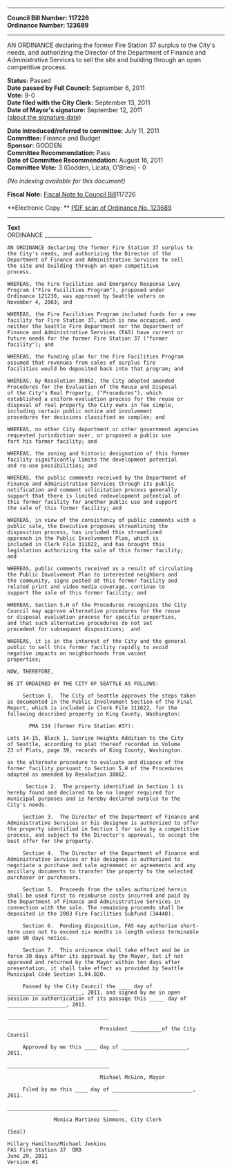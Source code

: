 * * * * *  
  
**Council Bill Number: [](#h0)[](#h2)117226**   
**Ordinance Number: 123689**  
  
* * * * *  
  
AN ORDINANCE declaring the former Fire Station 37 surplus to the City's needs, and authorizing the Director of the Department of Finance and Administrative Services to sell the site and building through an open competitive process.  
  
**Status:** Passed   
**Date passed by Full Council:** September 6, 2011   
**Vote:** 9-0   
**Date filed with the City Clerk:** September 13, 2011   
**Date of Mayor's signature:** September 12, 2011   
[(about the signature date)](/~public/approvaldate.htm)   
  
  
**Date introduced/referred to committee:** July 11, 2011   
**Committee:** Finance and Budget   
**Sponsor:** GODDEN   
**Committee Recommendation:** Pass   
**Date of Committee Recommendation:** August 16, 2011   
**Committee Vote:** 3 (Godden, Licata, O'Brien) - 0   
  
*(No indexing available for this document)*  
  
**Fiscal Note:** [Fiscal Note to Council Bill](http://clerk.seattle.gov/~public/fnote/117226.htm)[](#h1)[](#h3)117226  
  
**Electronic Copy: ** [PDF scan of Ordinance No. 123689](/~archives/Ordinances/Ord_123689.pdf)  
  
* * * * *  
  
**Text**  
    ORDINANCE _________________  
  
    AN ORDINANCE declaring the former Fire Station 37 surplus to  
    the City's needs, and authorizing the Director of the  
    Department of Finance and Administrative Services to sell  
    the site and building through an open competitive  
    process.  
  
    WHEREAS, the Fire Facilities and Emergency Response Levy  
    Program ("Fire Facilities Program"), proposed under  
    Ordinance 121230, was approved by Seattle voters on  
    November 4, 2003; and  
  
    WHEREAS, the Fire Facilities Program included funds for a new  
    facility for Fire Station 37, which is now occupied, and  
    neither the Seattle Fire Department nor the Department of  
    Finance and Administrative Services (FAS) have current or  
    future needs for the former Fire Station 37 ("former  
    facility"); and  
  
    WHEREAS, the funding plan for the Fire Facilities Program  
    assumed that revenues from sales of surplus fire  
    facilities would be deposited back into that program; and  
  
    WHEREAS, by Resolution 30862, the City adopted amended  
    Procedures for the Evaluation of the Reuse and Disposal  
    of the City's Real Property, ("Procedures"), which  
    established a uniform evaluation process for the reuse or  
    disposal of real property the City owns in fee simple,  
    including certain public notice and involvement  
    procedures for decisions classified as complex; and  
  
    WHEREAS, no other City department or other government agencies  
    requested jurisdiction over, or proposed a public use  
    fort his former facility; and  
  
    WHEREAS, the zoning and historic designation of this former  
    facility significantly limits the development potential  
    and re-use possibilities; and  
  
    WHEREAS, the public comments received by the Department of  
    Finance and Administrative Services through its public  
    notification and comment solicitation process generally  
    support that there is limited redevelopment potential of  
    this former facility for another public use and support  
    the sale of this former facility; and  
  
    WHEREAS, in view of the consistency of public comments with a  
    public sale, the Executive proposes streamlining the  
    disposition process, has included this streamlined  
    approach in the Public Involvement Plan, which is  
    included in Clerk File 311622, and has brought this  
    legislation authorizing the sale of this former facility;  
    and  
  
    WHEREAS, public comments received as a result of circulating  
    the Public Involvement Plan to interested neighbors and  
    the community, signs posted at this former facility and  
    related print and video media coverage, continue to  
    support the sale of this former facility; and  
  
    WHEREAS, Section 5.H of the Procedures recognizes the City  
    Council may approve alternative procedures for the reuse  
    or disposal evaluation process for specific properties,  
    and that such alternative procedures do not set  
    precedent for subsequent dispositions;  and  
  
    WHEREAS, it is in the interest of the City and the general  
    public to sell this former facility rapidly to avoid  
    negative impacts on neighborhoods from vacant  
    properties;  
  
    NOW, THEREFORE,  
  
    BE IT ORDAINED BY THE CITY OF SEATTLE AS FOLLOWS:  
  
         Section 1.  The City of Seattle approves the steps taken  
    as documented in the Public Involvement Section of the Final  
    Report, which is included in Clerk File 311622, for the  
    following described property in King County, Washington:  
  
           PMA 134 (former Fire Station #37):   
  
    Lots 14-15, Block 1, Sunrise Heights Addition to the City  
    of Seattle, according to plat thereof recorded in Volume  
    23 of Plats, page 39, records of King County, Washington.  
  
    as the alternate procedure to evaluate and dispose of the  
    former facility pursuant to Section 5.H of the Procedures  
    adopted as amended by Resolution 30862.  
  
          Section 2.  The property identified in Section 1 is  
    hereby found and declared to be no longer required for  
    municipal purposes and is hereby declared surplus to the  
    City's needs.  
  
         Section 3.  The Director of the Department of Finance and  
    Administrative Services or his designee is authorized to offer  
    the property identified in Section 1 for sale by a competitive  
    process, and subject to the Director's approval, to accept the  
    best offer for the property.  
  
         Section 4.  The Director of the Department of Finance and  
    Administrative Services or his designee is authorized to  
    negotiate a purchase and sale agreement or agreements and any  
    ancillary documents to transfer the property to the selected  
    purchaser or purchasers.  
  
         Section 5.  Proceeds from the sales authorized herein  
    shall be used first to reimburse costs incurred and paid by  
    the Department of Finance and Administrative Services in  
    connection with the sale. The remaining proceeds shall be  
    deposited in the 2003 Fire Facilities Subfund (34440).  
  
         Section 6.  Pending disposition, FAS may authorize short-  
    term uses not to exceed six months in length unless terminable  
    upon 90 days notice.  
  
         Section 7.  This ordinance shall take effect and be in  
    force 30 days after its approval by the Mayor, but if not  
    approved and returned by the Mayor within ten days after  
    presentation, it shall take effect as provided by Seattle  
    Municipal Code Section 1.04.020.  
  
         Passed by the City Council the ____ day of  
    ________________________, 2011, and signed by me in open  
    session in authentication of its passage this _____ day of  
    ___________________, 2011.  
  
    _________________________________  
  
                                  President __________of the City  
    Council  
  
         Approved by me this ____ day of _____________________,  
    2011.  
  
    _________________________________  
  
                                  Michael McGinn, Mayor  
  
         Filed by me this ____ day of __________________________,  
    2011.  
  
    ____________________________________  
  
                   Monica Martinez Simmons, City Clerk  
  
    (Seal)  
  
    Hillary Hamilton/Michael Jenkins  
    FAS Fire Station 37  ORD  
    June 29, 2011  
    Version #1  
